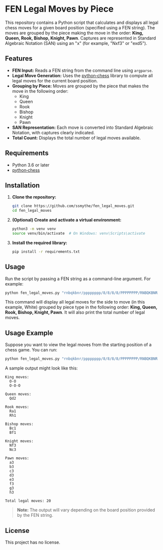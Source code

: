 # FEN Legal Moves by Piece

This repository contains a Python script that calculates and displays all legal chess moves for a given board position (specified using a FEN string). The moves are grouped by the piece making the move in the order: **King, Queen, Rook, Bishop, Knight, Pawn**. Captures are represented in Standard Algebraic Notation (SAN) using an "x" (for example, "Nxf3" or "exd5").

## Features

- **FEN Input:** Reads a FEN string from the command line using `argparse`.
- **Legal Move Generation:** Uses the [python‑chess](https://pypi.org/project/python-chess/) library to compute all legal moves for the current board position.
- **Grouping by Piece:** Moves are grouped by the piece that makes the move in the following order:
  - King
  - Queen
  - Rook
  - Bishop
  - Knight
  - Pawn
- **SAN Representation:** Each move is converted into Standard Algebraic Notation, with captures clearly indicated.
- **Total Count:** Displays the total number of legal moves available.

## Requirements

- Python 3.6 or later
- [python‑chess](https://pypi.org/project/python-chess/)

## Installation

1. **Clone the repository:**

   ```bash
   git clone https://github.com/ssmythe/fen_legal_moves.git
   cd fen_legal_moves
   ```

2. **(Optional) Create and activate a virtual environment:**

   ```bash
   python3 -m venv venv
   source venv/bin/activate  # On Windows: venv\Scripts\activate
   ```

3. **Install the required library:**

   ```bash
   pip install -r requirements.txt
   ```

## Usage

Run the script by passing a FEN string as a command-line argument. For example:

```bash
python fen_legal_moves.py "rnbqkbnr/pppppppp/8/8/8/8/PPPPPPPP/RNBQKBNR w KQkq - 0 1"
```

This command will display all legal moves for the side to move (in this example, White) grouped by piece type in the following order: **King, Queen, Rook, Bishop, Knight, Pawn**. It will also print the total number of legal moves.

## Usage Example

Suppose you want to view the legal moves from the starting position of a chess game. You can run:

```bash
python fen_legal_moves.py "rnbqkbnr/pppppppp/8/8/8/8/PPPPPPPP/RNBQKBNR w KQkq - 0 1"
```

A sample output might look like this:

```
King moves:
  O-O
  O-O-O

Queen moves:
  Qd2

Rook moves:
  Ra1
  Rh1

Bishop moves:
  Bc1
  Bf1

Knight moves:
  Nf3
  Nc3

Pawn moves:
  a3
  b3
  c3
  d3
  e3
  f3
  g3
  h3

Total legal moves: 20
```

> **Note:** The output will vary depending on the board position provided by the FEN string.

## License

This project has no license.

